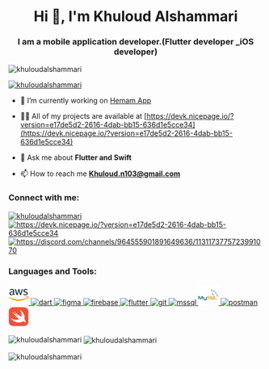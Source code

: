 <h1 align="center">Hi 👋, I'm Khuloud Alshammari</h1>
<h3 align="center">I am a mobile application developer.(Flutter developer _iOS developer)</h3>

<p align="left"> <img src="https://komarev.com/ghpvc/?username=khuloudalshammari&label=Profile%20views&color=0e75b6&style=flat" alt="khuloudalshammari" /> </p>

<p align="left"> <a href="https://github.com/ryo-ma/github-profile-trophy"><img src="https://github-profile-trophy.vercel.app/?username=khuloudalshammari" alt="khuloudalshammari" /></a> </p>

- 🔭 I’m currently working on [Hemam App](https://github.com/khuloudAlshammari/Hemamm)

- 👨‍💻 All of my projects are available at [https://devk.nicepage.io/?version=e17de5d2-2616-4dab-bb15-636d1e5cce34](https://devk.nicepage.io/?version=e17de5d2-2616-4dab-bb15-636d1e5cce34)

- 💬 Ask me about **Flutter and Swift**

- 📫 How to reach me **Khuloud.n103@gmail.com**

<h3 align="left">Connect with me:</h3>
<p align="left">
<a href="https://linkedin.com/in/khuloudalshammari" target="blank"><img align="center" src="https://raw.githubusercontent.com/rahuldkjain/github-profile-readme-generator/master/src/images/icons/Social/linked-in-alt.svg" alt="khuloudalshammari" height="30" width="40" /></a>
<a href="https://dribbble.com/https://devk.nicepage.io/?version=e17de5d2-2616-4dab-bb15-636d1e5cce34" target="blank"><img align="center" src="https://raw.githubusercontent.com/rahuldkjain/github-profile-readme-generator/master/src/images/icons/Social/dribbble.svg" alt="https://devk.nicepage.io/?version=e17de5d2-2616-4dab-bb15-636d1e5cce34" height="30" width="40" /></a>
<a href="https://discord.gg/https://discord.com/channels/964555901891649636/1131173775723991070" target="blank"><img align="center" src="https://raw.githubusercontent.com/rahuldkjain/github-profile-readme-generator/master/src/images/icons/Social/discord.svg" alt="https://discord.com/channels/964555901891649636/1131173775723991070" height="30" width="40" /></a>
</p>

<h3 align="left">Languages and Tools:</h3>
<p align="left"> <a href="https://aws.amazon.com" target="_blank" rel="noreferrer"> <img src="https://raw.githubusercontent.com/devicons/devicon/master/icons/amazonwebservices/amazonwebservices-original-wordmark.svg" alt="aws" width="40" height="40"/> </a> <a href="https://dart.dev" target="_blank" rel="noreferrer"> <img src="https://www.vectorlogo.zone/logos/dartlang/dartlang-icon.svg" alt="dart" width="40" height="40"/> </a> <a href="https://www.figma.com/" target="_blank" rel="noreferrer"> <img src="https://www.vectorlogo.zone/logos/figma/figma-icon.svg" alt="figma" width="40" height="40"/> </a> <a href="https://firebase.google.com/" target="_blank" rel="noreferrer"> <img src="https://www.vectorlogo.zone/logos/firebase/firebase-icon.svg" alt="firebase" width="40" height="40"/> </a> <a href="https://flutter.dev" target="_blank" rel="noreferrer"> <img src="https://www.vectorlogo.zone/logos/flutterio/flutterio-icon.svg" alt="flutter" width="40" height="40"/> </a> <a href="https://git-scm.com/" target="_blank" rel="noreferrer"> <img src="https://www.vectorlogo.zone/logos/git-scm/git-scm-icon.svg" alt="git" width="40" height="40"/> </a> <a href="https://www.microsoft.com/en-us/sql-server" target="_blank" rel="noreferrer"> <img src="https://www.svgrepo.com/show/303229/microsoft-sql-server-logo.svg" alt="mssql" width="40" height="40"/> </a> <a href="https://www.mysql.com/" target="_blank" rel="noreferrer"> <img src="https://raw.githubusercontent.com/devicons/devicon/master/icons/mysql/mysql-original-wordmark.svg" alt="mysql" width="40" height="40"/> </a> <a href="https://postman.com" target="_blank" rel="noreferrer"> <img src="https://www.vectorlogo.zone/logos/getpostman/getpostman-icon.svg" alt="postman" width="40" height="40"/> </a> <a href="https://developer.apple.com/swift/" target="_blank" rel="noreferrer"> <img src="https://raw.githubusercontent.com/devicons/devicon/master/icons/swift/swift-original.svg" alt="swift" width="40" height="40"/> </a> </p>

<p><img align="left" src="https://github-readme-stats.vercel.app/api/top-langs?username=khuloudalshammari&show_icons=true&theme=dark&title_color=000000&text_color=474747&bg_color=ebebeb&locale=en&layout=compact" alt="khuloudalshammari" /></p>

<p>&nbsp;<img align="center" src="https://github-readme-stats.vercel.app/api?username=khuloudalshammari&show_icons=true&locale=en" alt="khuloudalshammari" /></p>

<p><img align="center" src="https://github-readme-streak-stats.herokuapp.com/?user=khuloudalshammari&" alt="khuloudalshammari" /></p>
